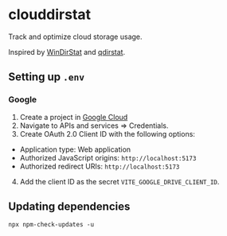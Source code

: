 # clouddirstat

Track and optimize cloud storage usage.

Inspired by [WinDirStat](https://windirstat.net/) and [qdirstat](https://github.com/shundhammer/qdirstat).

## Setting up `.env`

### Google

1. Create a project in [Google Cloud](https://console.cloud.google.com/)
2. Navigate to APIs and services => Credentials.
3. Create OAuth 2.0 Client ID with the following options:
  - Application type: Web application
  - Authorized JavaScript origins: `http://localhost:5173`
  - Authorized redirect URIs: `http://localhost:5173`
4. Add the client ID as the secret `VITE_GOOGLE_DRIVE_CLIENT_ID`.

## Updating dependencies

```shell
npx npm-check-updates -u
```
